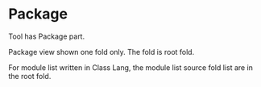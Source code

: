# Package

Tool has Package part.

Package view shown one fold only.
The fold is root fold.

For module list written in Class Lang,
the module list source fold list are in the root fold.